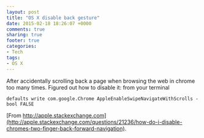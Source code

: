 ```yaml
---
layout: post
title: "OS X disable back gesture"
date: 2015-02-18 18:26:07 +0000
comments: true
sharing: true
footer: true
categories: 
- Tech
tags:
- OS X
---
```


After accidentally scrolling back a page when browsing the web in chrome too many times. Figured out how to disable it: from your terminal

    defaults write com.google.Chrome AppleEnableSwipeNavigateWithScrolls -bool FALSE

[From 
http://apple.stackexchange.com](http://apple.stackexchange.com/questions/21236/how-do-i-disable-chromes-two-finger-back-forward-navigation).
